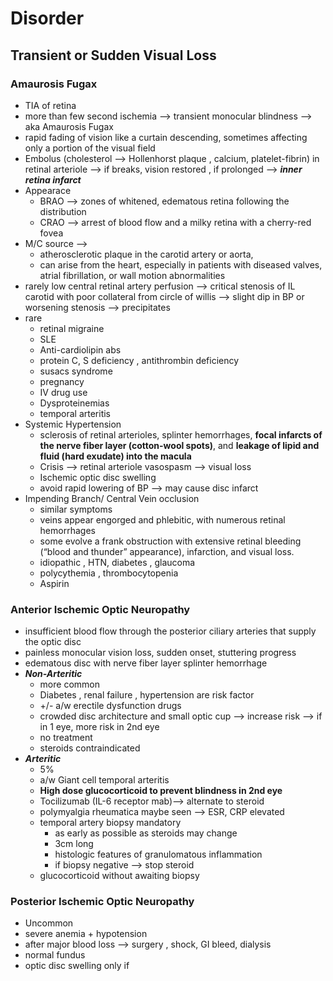 # Disorder 
## Transient or Sudden Visual Loss 
### Amaurosis Fugax 
- TIA of retina 
- more than few second ischemia --> transient monocular blindness --> aka Amaurosis Fugax 
- rapid fading of vision like a curtain descending, sometimes affecting only a portion of the visual field 
- Embolus (cholesterol --> Hollenhorst plaque , calcium, platelet-fibrin) in retinal arteriole --> if breaks, vision restored , if prolonged --> ***inner retina infarct***
- Appearace 
	- BRAO --> zones of whitened, edematous retina following the distribution 
	- CRAO --> arrest of blood flow and a milky retina with a cherry-red fovea 
- M/C source -->
	- atherosclerotic plaque in the carotid artery or aorta, 
	- can arise from the heart, especially in patients with diseased valves, atrial fibrillation, or wall motion abnormalities
- rarely low central retinal artery perfusion --> critical stenosis of IL carotid with poor collateral from circle of willis --> slight dip in BP or worsening stenosis --> precipitates 
- rare 
	- retinal migraine 
	- SLE 
	- Anti-cardiolipin abs 
	- protein C, S deficiency , antithrombin deficiency 
	- susacs syndrome 
	- pregnancy 
	- IV drug use 
	- Dysproteinemias 
	- temporal arteritis 
- Systemic Hypertension 
	- sclerosis of retinal arterioles, splinter hemorrhages, **focal infarcts of the nerve fiber layer (cotton-wool spots)**, and **leakage of lipid and fluid (hard exudate) into the macula** 
	- Crisis --> retinal arteriole vasospasm --> visual loss 
	- Ischemic optic disc swelling 
	- avoid rapid lowering of BP --> may cause disc infarct 
- Impending Branch/ Central Vein occlusion 
	- similar symptoms  
	- veins appear engorged and phlebitic, with numerous retinal hemorrhages 
	- some evolve a frank obstruction with extensive retinal bleeding (“blood and thunder” appearance), infarction, and visual loss. 
	- idiopathic , HTN, diabetes , glaucoma 
	- polycythemia , thrombocytopenia 
	- Aspirin 
### Anterior Ischemic Optic Neuropathy 
- insufficient blood flow through the posterior ciliary arteries that supply the optic disc 
- painless monocular vision loss, sudden onset, stuttering progress 
- edematous disc with nerve fiber layer splinter hemorrhage 
- ***Non-Arteritic***
	- more common 
	- Diabetes , renal failure , hypertension are risk factor 
	- +/- a/w erectile dysfunction drugs 
	- crowded disc architecture and small optic cup --> increase risk --> if in 1 eye, more risk in 2nd eye 
	- no treatment 
	- steroids contraindicated 
- ***Arteritic*** 
	- 5% 
	- a/w Giant cell temporal arteritis 
	- **High dose glucocorticoid to prevent blindness in 2nd eye** 
	- Tocilizumab (IL-6 receptor mab)--> alternate to steroid 
	- polymyalgia rheumatica maybe seen --> ESR, CRP elevated 
	- temporal artery biopsy mandatory 
		- as early as possible as steroids may change 
		- 3cm long 
		- histologic features of granulomatous inflammation 
		- if biopsy negative --> stop steroid 
	- glucocorticoid without awaiting biopsy 
### Posterior Ischemic Optic Neuropathy 
- Uncommon 
- severe anemia + hypotension 
- after major blood loss --> surgery , shock, GI bleed, dialysis 
- normal fundus 
- optic disc swelling only if 